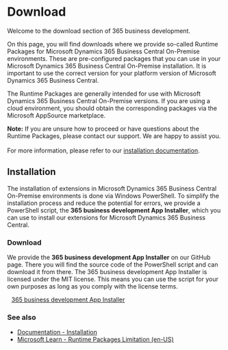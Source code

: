 # Download

Welcome to the download section of 365 business development.

On this page, you will find downloads where we provide so-called Runtime Packages for Microsoft Dynamics 365 Business Central On-Premise environments. These are pre-configured packages that you can use in your Microsoft Dynamics 365 Business Central On-Premise installation. It is important to use the correct version for your platform version of Microsoft Dynamics 365 Business Central.

The Runtime Packages are generally intended for use with Microsoft Dynamics 365 Business Central On-Premise versions. If you are using a cloud environment, you should obtain the corresponding packages via the Microsoft AppSource marketplace.

<div class="alert alert-info">
    <i class="fa-duotone fa-thin fa-lightbulb fa-lg" style="--fa-secondary-color: #00b7c3; --fa-primary-color: #111111;"></i> <strong>Note:</strong> If you are unsure how to proceed or have questions about the Runtime Packages, please contact our support. We are happy to assist you.<br>
    <br>
    For more information, please refer to our <a href="https://docs.365businessdev.com/de-de/installation/introduction.html" target="_blank">installation documentation</a>.
</div>

## Installation 

The installation of extensions in Microsoft Dynamics 365 Business Central On-Premise environments is done via Windows PowerShell. To simplify the installation process and reduce the potential for errors, we provide a PowerShell script, the **365 business development App Installer**, which you can use to install our extensions for Microsoft Dynamics 365 Business Central.

### Download

We provide the **365 business development App Installer** on our GitHub page. There you will find the source code of the PowerShell script and can download it from there. The 365 business development App Installer is licensed under the MIT license. This means you can use the script for your own purposes as long as you comply with the license terms.

<span style="padding-left: 10px;"><a href="https://365businessdev.github.io/downloads/assets/Install-Apps.ps1" target="_blank">365 business development App Installer</a></span>

### See also

 - [Documentation - Installation](https://docs.365businessdev.com/de-de/installation/introduction.html)
 - [Microsoft Learn - Runtime Packages Limitation (en-US)](https://learn.microsoft.com/en-us/dynamics365/business-central/dev-itpro/developer/devenv-creating-runtime-packages)